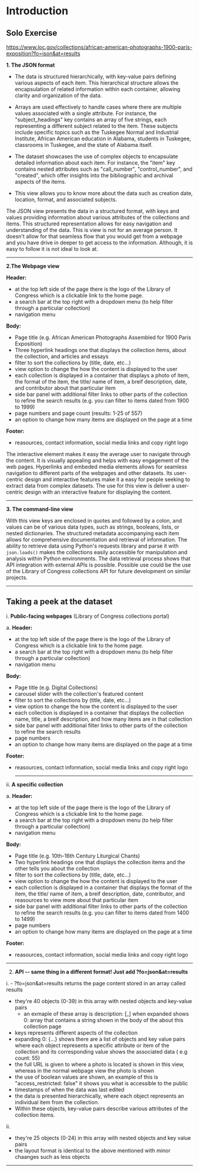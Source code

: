 # Introduction


## Solo Exercise
https://www.loc.gov/collections/african-american-photographs-1900-paris-exposition?fo=json&at=results

**1. The JSON format**
   -  The data is structured hierarchically, with key-value pairs defining various aspects of each item. This hierarchical structure allows the encapsulation of related information within each container, allowing clarity and organization of the data.
  
   - Arrays are used effectively to handle cases where there are multiple values associated with a single attribute. For instance, the "subject_headings"  key contains an array of five strings, each representing a different subject related to the item. These subjects include specific topics such as the Tuskegee Normal and Industrial Institute, African American education in Alabama, students in Tuskegee, classrooms in Tuskegee, and the state of Alabama itself.
     
   - The dataset showcases the use of complex objects to encapsulate detailed information about each item. For instance, the "item" key contains nested attributes such as "call_number", "control_number", and "created", which offer insights into the bibliographic and archival aspects of the items.
     
- This view allows you to know more about the data such as creation date, location, format, and associated subjects.

 The JSON view presents the data in a structured format, with keys and values providing information about various attributes of the collections and items. This structured representation allows for easy navigation and understanding of the data. This is view is not for an average person. It doesn't allow for that seamless flow that you would get from a webpage and you have drive in deeper to get access to the information. Although, it is easy to follow it is not ideal to look at.
  
  ------
  
**2.The Webpage view**

**Header:**
   - at the top left side of the page there is the logo of the Library of Congress which is a clickable link to the home page.
   - a search bar at the top right with a dropdown menu (to help filter through a particular collection)
   - navigation menu

**Body:** 
- Page title (e.g. African American Photographs Assembled for 1900 Paris Exposition)
- Three hyperlink headings one that displays the collection items, about the collection, and articles and essays
- filter to sort the collections by (title, date, etc...)
- view option to change the how the content is displayed to the user
- each collection is displayed in a container that displays a photo of item, the format of the item, the title/ name of item, a breif description, date, and contributor about that particular item
- side bar panel with additional filter links to other parts of the collection to refine the search results (e.g. you can filter to items dated from 1900 to 1999)
- page numbers and page count (results: 1-25 of 557)
- an option to change how many items are displayed on the page at a time 

**Footer:** 
- reasources, contact information, social media links and copy right logo
  
The interactive element makes it easy the average user to navigate through the content. It is visually appealing and helps with easy engagement of the web pages. Hyperlinks and embeded media elements allows for seamless navigation to different parts of the webpages and other datasets. Its user-centric design and interactive features make it a easy for people seeking to extract data from complex datasets. The use for this view is deliver a user-centric design with an interactive feature for displaying the content.

-----

**3. The command-line view**

With this view keys are enclosed in quotes and followed by a colon, and values can be of various data types, such as strings, booleans, lists, or nested dictionaries. The structured metadata accompanying each item allows for comprehensive documentation and retrieval of information.  The ability to retrieve data using Python's requests library and parse it with `json.loads()` makes the collections easily accessible for manipulation and analysis within Python environments. The data retrieval process shows that API integration with external APIs is possible. Possible use could be the use of the Library of Congress collections API for future development on similar projects. 




------

## Taking a peek at the dataset

i. **Public-facing webpages** (Library of Congress collections portal)
   
 a.
   **Header:**
   - at the top left side of the page there is the logo of the Library of Congress which is a clickable link to the home page.
   - a search bar at the top right with a dropdown menu (to help filter through a particular collection)
   - navigation menu

**Body:** 
- Page title (e.g. Digital Collections)
- carousel slider with the collection's featured content
- filter to sort the collections by (title, date, etc...)
- view option to change the how the content is displayed to the user
- each collection is displayed in a container that displays the collection name, title, a breif description, and how many items are in that collection
- side bar panel with additional filter links to other parts of the collection to refine the search results
- page numbers
- an option to change how many items are displayed on the page at a time 

**Footer:** 
- reasources, contact information, social media links and copy right logo

  ------

ii. **A specific collection**

a.  **Header:**
   - at the top left side of the page there is the logo of the Library of Congress which is a clickable link to the home page.
   - a search bar at the top right with a dropdown menu (to help filter through a particular collection)
   - navigation menu

**Body:** 
- Page title (e.g. 10th-16th Century Liturgical Chants)
- Two hyperlink headings one that displays the collection items and the other tells you about the collection 
- filter to sort the collections by (title, date, etc...)
- view option to change the how the content is displayed to the user
- each collection is displayed in a container that displays the format of the item, the title/ name of item, a breif description, date, contributor, and reasources to view more about that particular item
- side bar panel with additional filter links to other parts of the collection to refine the search results (e.g. you can filter to items dated from 1400 to 1499)
- page numbers
- an option to change how many items are displayed on the page at a time 

**Footer:** 
- reasources, contact information, social media links and copy right logo
------

2. **API -- same thing in a different format! Just add ?fo=json&at=results**

i. - ?fo=json&at=results returns the page content stored in an array called results
- they're 40 objects (0-39) in this array with nested objects and key-value pairs
    - an exmaple of these array is description: [_] when expanded shows 0: array that contains a string shown in the body of the about this collection page
- keys represents different aspects of the collection
- expanding 0: {...} shows there are a list of objects and key value pairs where each object represents a specific attribute or item of the collection and its corresponding value shows the associated data ( e.g count: 55)
- the full URL is given to where a photo is located is shown in this view, whereas in the normal webpage view the photo is shown
- the use of boolean values are shown, an example of this is "access_restricted: false" it shows you what is accessible to the public 
- timestamps of when the data was last edited
- the data is presented hierarchically, where each object represents an individual item from the collection.
- Within these objects, key-value pairs describe various attributes of the collection items.  
   
ii.
- they're 25 objects (0-24) in this array with nested objects and key value pairs
- the layout format is identical to the above mentioned with minor chaanges such as less objects 
-----








